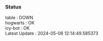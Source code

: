 ### Status


table : DOWN  
hogwarts : OK  
icy-bot : OK  
Latest Update : 2024-05-06 12:14:49.585373
